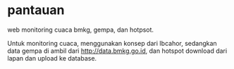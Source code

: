 # pantauan
web monitoring cuaca bmkg, gempa, dan hotpsot.

Untuk monitoring cuaca, menggunakan konsep dari Ibcahor, sedangkan data gempa di ambil dari http://data.bmkg.go.id, dan hotspot download dari lapan dan upload ke database.
